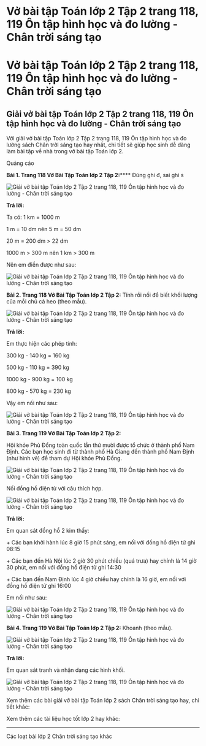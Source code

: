 # Vở bài tập Toán lớp 2 Tập 2 trang 118, 119 Ôn tập hình học và đo lường - Chân trời sáng tạo

# Vở bài tập Toán lớp 2 Tập 2 trang 118, 119 Ôn tập hình học và đo lường - Chân trời sáng tạo

## Giải vở bài tập Toán lớp 2 Tập 2 trang 118, 119 Ôn tập hình học và đo lường - Chân trời sáng tạo

Với giải vở bài tập Toán lớp 2 Tập 2 trang 118, 119 Ôn tập hình học và đo lường sách Chân trời sáng tạo hay nhất, chi tiết sẽ giúp học sinh dễ dàng làm bài tập về nhà trong vở bài tập Toán lớp 2.

Quảng cáo

**Bài 1. Trang 118 Vở Bài Tập Toán lớp 2 Tập 2:****** Đúng ghi đ, sai ghi s

![Giải vở bài tập Toán lớp 2 Tập 2 trang 118, 119 Ôn tập hình học và đo lường - Chân trời sáng tạo](https://vietjack.com/vbt-toan-2-ct/images/on-tap-hinh-hoc-va-do-luong-trang-118-119-1.png)

**Trả lời:**

Ta có: 1 km = 1000 m

1 m = 10 dm nên 5 m = 50 dm 

20 m = 200 dm > 22 dm 

1000 m > 300 m nên 1 km > 300 m 

Nên em điền được như sau:

![Giải vở bài tập Toán lớp 2 Tập 2 trang 118, 119 Ôn tập hình học và đo lường - Chân trời sáng tạo](https://vietjack.com/vbt-toan-2-ct/images/on-tap-hinh-hoc-va-do-luong-trang-118-119-2.png)

**Bài 2. Trang 118 Vở Bài Tập Toán lớp 2 Tập 2:** Tính rồi nối để biết khối lượng của mỗi chú cá heo (theo mẫu).

![Giải vở bài tập Toán lớp 2 Tập 2 trang 118, 119 Ôn tập hình học và đo lường - Chân trời sáng tạo](https://vietjack.com/vbt-toan-2-ct/images/on-tap-hinh-hoc-va-do-luong-trang-118-119-3.png)

**Trả lời:**

Em thực hiện các phép tính:

300 kg - 140 kg = 160 kg

500 kg - 110 kg = 390 kg

1000 kg - 900 kg = 100 kg

800 kg - 570 kg = 230 kg 

Vậy em nối như sau:

![Giải vở bài tập Toán lớp 2 Tập 2 trang 118, 119 Ôn tập hình học và đo lường - Chân trời sáng tạo](https://vietjack.com/vbt-toan-2-ct/images/on-tap-hinh-hoc-va-do-luong-trang-118-119-4.png)

**Bài 3. Trang 119 Vở Bài Tập Toán lớp 2 Tập 2:**

Hội khỏe Phù Đổng toàn quốc lần thứ mười được tổ chức ở thành phố Nam Định. Các bạn học sinh đi từ thành phố Hà Giang đến thành phố Nam Định (như hình vẽ) để tham dự Hội khỏe Phù Đổng.

![Giải vở bài tập Toán lớp 2 Tập 2 trang 118, 119 Ôn tập hình học và đo lường - Chân trời sáng tạo](https://vietjack.com/vbt-toan-2-ct/images/on-tap-hinh-hoc-va-do-luong-trang-118-119-5.png)

Nối đồng hồ điện tử với câu thích hợp.

![Giải vở bài tập Toán lớp 2 Tập 2 trang 118, 119 Ôn tập hình học và đo lường - Chân trời sáng tạo](https://vietjack.com/vbt-toan-2-ct/images/on-tap-hinh-hoc-va-do-luong-trang-118-119-6.png)

**Trả lời:**

Em quan sát đồng hồ 2 kim thấy:

\+ Các bạn khởi hành lúc 8 giờ 15 phút sáng, em nối với đồng hồ điện tử ghi 08:15

\+ Các bạn đến Hà Nội lúc 2 giờ 30 phút chiều (quá trưa) hay chính là 14 giờ 30 phút, em nối với đồng hồ điện tử ghi 14:30 

\+ Các bạn đến Nam Định lúc 4 giờ chiều hay chính là 16 giờ, em nối với đồng hồ điện tử ghi 16:00

Em nối như sau:

![Giải vở bài tập Toán lớp 2 Tập 2 trang 118, 119 Ôn tập hình học và đo lường - Chân trời sáng tạo](https://vietjack.com/vbt-toan-2-ct/images/on-tap-hinh-hoc-va-do-luong-trang-118-119-7.png)

**Bài 4. Trang 119 Vở Bài Tập Toán lớp 2 Tập 2:** Khoanh (theo mẫu).

![Giải vở bài tập Toán lớp 2 Tập 2 trang 118, 119 Ôn tập hình học và đo lường - Chân trời sáng tạo](https://vietjack.com/vbt-toan-2-ct/images/on-tap-hinh-hoc-va-do-luong-trang-118-119-8.png)

**Trả lời:**

Em quan sát tranh và nhận dạng các hình khối. 

![Giải vở bài tập Toán lớp 2 Tập 2 trang 118, 119 Ôn tập hình học và đo lường - Chân trời sáng tạo](https://vietjack.com/vbt-toan-2-ct/images/on-tap-hinh-hoc-va-do-luong-trang-118-119-9.png)

Xem thêm các bài giải vở bài tập Toán lớp 2 sách Chân trời sáng tạo hay, chi tiết khác:

Xem thêm các tài liệu học tốt lớp 2 hay khác:

* * *

Các loạt bài lớp 2 Chân trời sáng tạo khác
